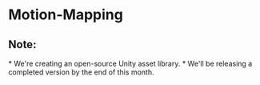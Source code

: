 # Motion-Mapping

<h2> Note: </h2>
* We're creating an open-source Unity asset library.
* We'll be releasing a completed version by the end of this month.

